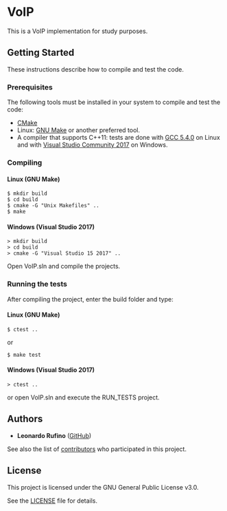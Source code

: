 # VoIP

This is a VoIP implementation for study purposes.


## Getting Started

These instructions describe how to compile and test the code.


### Prerequisites

The following tools must be installed in your system to compile and test the code:
* [CMake](https://cmake.org/)
* Linux: [GNU Make](https://www.gnu.org/software/make/) or another preferred tool.
* A compiler that supports C++11: tests are done with [GCC 5.4.0](https://gcc.gnu.org/) on Linux and with [Visual Studio Community 2017](https://www.visualstudio.com) on Windows.


### Compiling


#### Linux (GNU Make)

```
$ mkdir build
$ cd build
$ cmake -G "Unix Makefiles" ..
$ make
```


#### Windows (Visual Studio 2017)

```
> mkdir build
> cd build
> cmake -G "Visual Studio 15 2017" ..
```

Open VoIP.sln and compile the projects.


### Running the tests

After compiling the project, enter the build folder and type:


#### Linux (GNU Make)

```
$ ctest ..
```

or

```
$ make test
```


#### Windows (Visual Studio 2017)

```
> ctest ..
```

or open VoIP.sln and execute the RUN_TESTS project.


## Authors

* **Leonardo Rufino** ([GitHub](https://github.com/leonardorufino))

See also the list of [contributors](https://github.com/leonardorufino/voip/contributors) who participated in this project.


## License

This project is licensed under the GNU General Public License v3.0.

See the [LICENSE](LICENSE) file for details.

